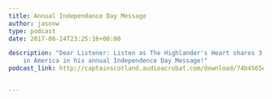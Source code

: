 ```yaml
---
title: Annual Independance Day Message
author: jasonw
type: podcast
date: 2017-06-24T23:25:16+00:00

description: "Dear Listener: Listen as The Highlander's Heart shares 3 freedoms we have
    in America in his annual Independence Day Message!"
podcast_link: http://captainscotland.audioacrobat.com/download/74b4565e-d962-d805-13e4-5f35abc26d81.mp3


---
```

